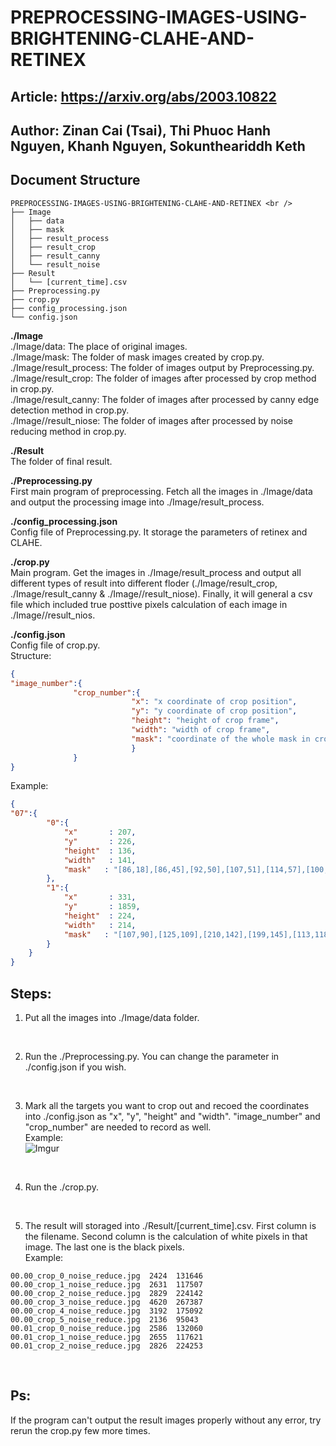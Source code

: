 # PREPROCESSING-IMAGES-USING-BRIGHTENING-CLAHE-AND-RETINEX

## Article: https://arxiv.org/abs/2003.10822

## Author: Zinan Cai (Tsai), Thi Phuoc Hanh Nguyen, Khanh Nguyen, Sokuntheariddh Keth

## Document Structure

```
PREPROCESSING-IMAGES-USING-BRIGHTENING-CLAHE-AND-RETINEX <br />
├── Image 
│   ├── data 
│   ├── mask 
│   ├── result_process 
│   ├── result_crop 
│   ├── result_canny 
│   └── result_noise 
├── Result
│   └── [current_time].csv
├── Preprocessing.py
├── crop.py
├── config_processing.json
└── config.json
```

**./Image <br />**
./Image/data: The place of original images. <br />
./Image/mask: The folder of mask images created by crop.py. <br />
./Image/result_process: The folder of images output by Preprocessing.py. <br />
./Image/result_crop: The folder of images after processed by crop method in crop.py. <br />
./Image/result_canny: The folder of images after processed by canny edge detection method in crop.py. <br />
./Image//result_niose: The folder of images after processed by noise reducing method in crop.py. <br />

**./Result <br />**
The folder of final result. <br />

**./Preprocessing.py <br />**
First main program of preprocessing. Fetch all the images in ./Image/data and output the processing image into ./Image/result_process. <br />

**./config_processing.json <br />**
Config file of Preprocessing.py. It storage the parameters of retinex and CLAHE. <br />

**./crop.py <br />**
Main program. Get the images in ./Image/result_process and output all different types of result into different floder (./Image/result_crop, ./Image/result_canny & ./Image//result_niose). Finally, it will general a csv file which included true posttive pixels calculation of each image in ./Image//result_nios. <br />

**./config.json <br />**
Config file of crop.py. <br />
Structure: <br />
```json
{
"image_number":{
              "crop_number":{
                           "x": "x coordinate of crop position",
                           "y": "y coordinate of crop position",
                           "height": "height of crop frame",
                           "width": "width of crop frame",
                           "mask": "coordinate of the whole mask in cropped image"
                           }
              }
}
```
Example:
```json
{
"07":{
        "0":{
            "x"       : 207,
            "y"       : 226,
            "height"  : 136,
            "width"   : 141,
            "mask"   : "[86,18],[86,45],[92,50],[107,51],[114,57],[100,71],[102,81],[118,97],[115,105],[101,103],[81,89],[69,89],[51,107],[43,97],[50,90],[49,75],[22,58],[22,51],[24,49],[56,52],[64,45],[73,19],[76,24],[66,47],[58,56],[27,52],[24,56],[53,72],[52,92],[48,98],[51,101],[68,85],[83,85],[104,100],[112,101],[113,97],[98,79],[97,69],[108,57],[87,50],[82,42],[82,23]"
        },
        "1":{
            "x"       : 331,
            "y"       : 1859,
            "height"  : 224,
            "width"   : 214,
            "mask"   : "[107,90],[125,109],[210,142],[199,145],[113,118],[105,125],[112,149],[123,173],[135,178],[135,199],[124,202],[121,199],[116,172],[99,149],[94,128],[80,115],[1,137],[1,129],[76,105],[81,87],[72,65],[72,48],[75,48],[88,75],[88,79],[94,85],[95,68],[107,44],[120,31],[149,16],[150,21],[130,33],[113,53],[107,66]"
        }
    }
}
```

## Steps:

1. Put all the images into ./Image/data folder. <br />
 <br />
 
2. Run the ./Preprocessing.py. You can change the parameter in ./config.json if you wish. <br />
 <br />
 
3. Mark all the targets you want to crop out and recoed the coordinates into ./config.json as "x", "y", "height" and "width". "image_number" and "crop_number" are needed to record as well. <br />
Example: <br />
![Imgur](https://i.imgur.com/DkmdrHu.jpg)
<br />

4. Run the ./crop.py. <br />
 <br />
 
5. The result will storaged into ./Result/[current_time].csv. First column is the filename. Second column is the calculation of white pixels in that image. The last one is the black pixels. <br />
Example:
```
00.00_crop_0_noise_reduce.jpg  2424  131646
00.00_crop_1_noise_reduce.jpg  2631  117507
00.00_crop_2_noise_reduce.jpg  2829  224142
00.00_crop_3_noise_reduce.jpg  4620  267387
00.00_crop_4_noise_reduce.jpg  3192  175092
00.00_crop_5_noise_reduce.jpg  2136  95043
00.01_crop_0_noise_reduce.jpg  2586  132060
00.01_crop_1_noise_reduce.jpg  2655  117621
00.01_crop_2_noise_reduce.jpg  2826  224253
```
 <br />
 
 ## Ps:
 If the program can't output the result images properly without any error, try rerun the crop.py few more times. </br>
 

